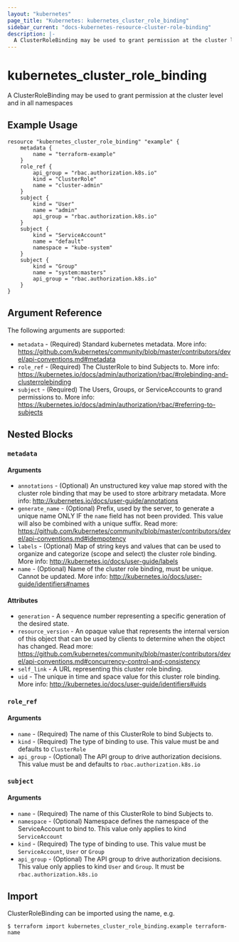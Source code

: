 ```yaml
---
layout: "kubernetes"
page_title: "Kubernetes: kubernetes_cluster_role_binding"
sidebar_current: "docs-kubernetes-resource-cluster-role-binding"
description: |-
  A ClusterRoleBinding may be used to grant permission at the cluster level and in all namespaces.
---
```


# kubernetes_cluster_role_binding

A ClusterRoleBinding may be used to grant permission at the cluster level and in all namespaces


## Example Usage

```hcl
resource "kubernetes_cluster_role_binding" "example" {
	metadata {
		name = "terraform-example"
	}
	role_ref {
		api_group = "rbac.authorization.k8s.io"
		kind = "ClusterRole"
		name = "cluster-admin"
	}
	subject {
		kind = "User"
		name = "admin"
		api_group = "rbac.authorization.k8s.io"
	}
	subject {
		kind = "ServiceAccount"
		name = "default"
		namespace = "kube-system"
	}
	subject {
		kind = "Group"
		name = "system:masters"
		api_group = "rbac.authorization.k8s.io"
	}
}
```

## Argument Reference

The following arguments are supported:

* `metadata` - (Required) Standard kubernetes metadata. More info: https://github.com/kubernetes/community/blob/master/contributors/devel/api-conventions.md#metadata
* `role_ref` - (Required) The ClusterRole to bind Subjects to. More info: https://kubernetes.io/docs/admin/authorization/rbac/#rolebinding-and-clusterrolebinding
* `subject` - (Required) The Users, Groups, or ServiceAccounts to grand permissions to. More info: https://kubernetes.io/docs/admin/authorization/rbac/#referring-to-subjects


## Nested Blocks

### `metadata`

#### Arguments

* `annotations` - (Optional) An unstructured key value map stored with the cluster role binding that may be used to store arbitrary metadata. More info: http://kubernetes.io/docs/user-guide/annotations
* `generate_name` - (Optional) Prefix, used by the server, to generate a unique name ONLY IF the `name` field has not been provided. This value will also be combined with a unique suffix. Read more: https://github.com/kubernetes/community/blob/master/contributors/devel/api-conventions.md#idempotency
* `labels` - (Optional) Map of string keys and values that can be used to organize and categorize (scope and select) the cluster role binding. More info: http://kubernetes.io/docs/user-guide/labels
* `name` - (Optional) Name of the cluster role binding, must be unique. Cannot be updated. More info: http://kubernetes.io/docs/user-guide/identifiers#names

#### Attributes

* `generation` - A sequence number representing a specific generation of the desired state.
* `resource_version` - An opaque value that represents the internal version of this object that can be used by clients to determine when the object has changed. Read more: https://github.com/kubernetes/community/blob/master/contributors/devel/api-conventions.md#concurrency-control-and-consistency
* `self_link` - A URL representing this cluster role binding.
* `uid` - The unique in time and space value for this cluster role binding. More info: http://kubernetes.io/docs/user-guide/identifiers#uids

### `role_ref`

#### Arguments

* `name` - (Required) The name of this ClusterRole to bind Subjects to.
* `kind` - (Required) The type of binding to use. This value must be and defaults to `ClusterRole`
* `api_group` - (Optional) The API group to drive authorization decisions. This value must be and defaults to `rbac.authorization.k8s.io`

### `subject`

#### Arguments

* `name` - (Required) The name of this ClusterRole to bind Subjects to.
* `namespace` - (Optional) Namespace defines the namespace of the ServiceAccount to bind to. This value only applies to kind `ServiceAccount`
* `kind` - (Required) The type of binding to use. This value must be `ServiceAccount`, `User` or `Group`
* `api_group` - (Optional) The API group to drive authorization decisions. This value only applies to kind `User` and `Group`. It must be `rbac.authorization.k8s.io`

## Import

ClusterRoleBinding can be imported using the name, e.g.

```
$ terraform import kubernetes_cluster_role_binding.example terraform-name
```
